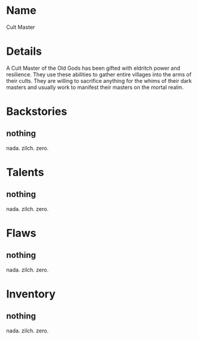 # Name
Cult Master

# Details
A Cult Master of the Old Gods has been gifted with eldritch power and resilience.  They use these abilities to gather entire villages into the arms of their cults.  They are willing to sacrifice anything for the whims of their dark masters and usually work to manifest their masters on the mortal realm.

# Backstories
## nothing
nada. zilch. zero.

# Talents
## nothing
nada. zilch. zero.

# Flaws
## nothing
nada. zilch. zero.

# Inventory
## nothing
nada. zilch. zero.

